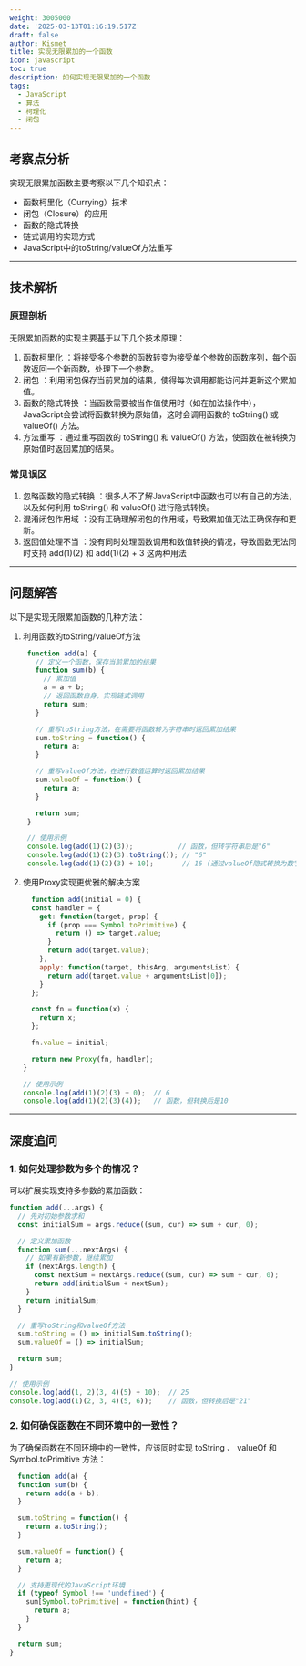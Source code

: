 ```yaml
---
weight: 3005000
date: '2025-03-13T01:16:19.517Z'
draft: false
author: Kismet
title: 实现无限累加的一个函数
icon: javascript
toc: true
description: 如何实现无限累加的一个函数
tags:
  - JavaScript
  - 算法
  - 柯理化
  - 闭包
---
```


## 考察点分析
实现无限累加函数主要考察以下几个知识点：

- 函数柯里化（Currying）技术
- 闭包（Closure）的应用
- 函数的隐式转换
- 链式调用的实现方式
- JavaScript中的toString/valueOf方法重写
---

## 技术解析

### 原理剖析
无限累加函数的实现主要基于以下几个技术原理：

1. 函数柯里化 ：将接受多个参数的函数转变为接受单个参数的函数序列，每个函数返回一个新函数，处理下一个参数。
2. 闭包 ：利用闭包保存当前累加的结果，使得每次调用都能访问并更新这个累加值。
3. 函数的隐式转换 ：当函数需要被当作值使用时（如在加法操作中），JavaScript会尝试将函数转换为原始值，这时会调用函数的 toString() 或 valueOf() 方法。
4. 方法重写 ：通过重写函数的 toString() 和 valueOf() 方法，使函数在被转换为原始值时返回累加的结果。

### 常见误区
1. 忽略函数的隐式转换 ：很多人不了解JavaScript中函数也可以有自己的方法，以及如何利用 toString() 和 valueOf() 进行隐式转换。
2. 混淆闭包作用域 ：没有正确理解闭包的作用域，导致累加值无法正确保存和更新。
3. 返回值处理不当 ：没有同时处理函数调用和数值转换的情况，导致函数无法同时支持 add(1)(2) 和 add(1)(2) + 3 这两种用法

---

## 问题解答
以下是实现无限累加函数的几种方法：
1. 利用函数的toString/valueOf方法
   ```javascript
    function add(a) {
      // 定义一个函数，保存当前累加的结果
      function sum(b) {
        // 累加值
        a = a + b;
        // 返回函数自身，实现链式调用
        return sum;
      }

      // 重写toString方法，在需要将函数转为字符串时返回累加结果
      sum.toString = function() {
        return a;
      }

      // 重写valueOf方法，在进行数值运算时返回累加结果
      sum.valueOf = function() {
        return a;
      }

      return sum;
    }

    // 使用示例
    console.log(add(1)(2)(3));           // 函数，但转字符串后是"6"
    console.log(add(1)(2)(3).toString()); // "6"
    console.log(add(1)(2)(3) + 10);       // 16 (通过valueOf隐式转换为数字)
   ```
2. 使用Proxy实现更优雅的解决方案
    ```javascript
      function add(initial = 0) {
      const handler = {
        get: function(target, prop) {
          if (prop === Symbol.toPrimitive) {
            return () => target.value;
          }
          return add(target.value);
        },
        apply: function(target, thisArg, argumentsList) {
          return add(target.value + argumentsList[0]);
        }
      };

      const fn = function(x) {
        return x;
      };

      fn.value = initial;

      return new Proxy(fn, handler);
    }

    // 使用示例
    console.log(add(1)(2)(3) + 0);  // 6
    console.log(add(1)(2)(3)(4));   // 函数，但转换后是10
   ```
---

## 深度追问
### 1. 如何处理参数为多个的情况？
可以扩展实现支持多参数的累加函数：
  ```javascript
  function add(...args) {
    // 先对初始参数求和
    const initialSum = args.reduce((sum, cur) => sum + cur, 0);

    // 定义累加函数
    function sum(...nextArgs) {
      // 如果有新参数，继续累加
      if (nextArgs.length) {
        const nextSum = nextArgs.reduce((sum, cur) => sum + cur, 0);
        return add(initialSum + nextSum);
      }
      return initialSum;
    }

    // 重写toString和valueOf方法
    sum.toString = () => initialSum.toString();
    sum.valueOf = () => initialSum;

    return sum;
  }

  // 使用示例
  console.log(add(1, 2)(3, 4)(5) + 10);  // 25
  console.log(add(1)(2, 3, 4)(5, 6));    // 函数，但转换后是"21"
  ```
### 2. 如何确保函数在不同环境中的一致性？
为了确保函数在不同环境中的一致性，应该同时实现 toString 、 valueOf 和 Symbol.toPrimitive 方法：
  ```javascript
    function add(a) {
    function sum(b) {
      return add(a + b);
    }

    sum.toString = function() {
      return a.toString();
    }

    sum.valueOf = function() {
      return a;
    }

    // 支持更现代的JavaScript环境
    if (typeof Symbol !== 'undefined') {
      sum[Symbol.toPrimitive] = function(hint) {
        return a;
      }
    }

    return sum;
  }
  ```